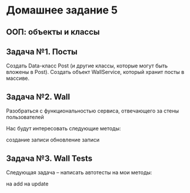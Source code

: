# Домашнее задание 5

## ООП: объекты и классы

## Задача №1. Посты

Создать Data-класс Post (и другие классы, которые могут быть вложены в Post).
Создать объект WallService, который хранит посты в массиве.

## Задача №2. Wall

Разобраться с функциональностью сервиса, отвечающего за стены пользователей

Нас будут интересовать следующие методы:

создание записи
обновление записи

## Задача №3. Wall Tests

Следующая задача – написать автотесты на мои методы:

на add
на update